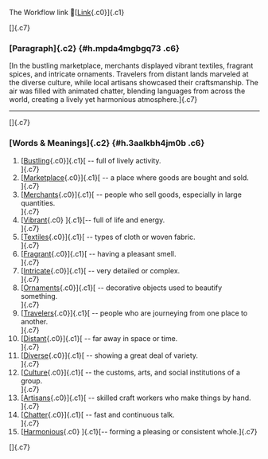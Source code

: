 The Workflow link
👏[[Link](https://www.google.com/url?q=http://www.google.com&sa=D&source=editors&ust=1761114067273027&usg=AOvVaw3SH3P0OdDWzCe8Kh6fC2tW){.c0}]{.c1}

[]{.c7}

### [Paragraph]{.c2} {#h.mpda4mgbgq73 .c6}

[In the bustling marketplace, merchants displayed vibrant textiles,
fragrant spices, and intricate ornaments. Travelers from distant lands
marveled at the diverse culture, while local artisans showcased their
craftsmanship. The air was filled with animated chatter, blending
languages from across the world, creating a lively yet harmonious
atmosphere.]{.c7}

------------------------------------------------------------------------

[]{.c7}

### [Words & Meanings]{.c2} {#h.3aalkbh4jm0b .c6}

1.  [[Bustling](https://www.google.com/url?q=http://www.google.com&sa=D&source=editors&ust=1761114067274632&usg=AOvVaw0jE_zobd4oXrknujeMpWar){.c0}]{.c1}[ --
    full of lively activity.\
    ]{.c7}
2.  [[Marketplace](https://www.google.com/url?q=http://www.google.com&sa=D&source=editors&ust=1761114067274934&usg=AOvVaw0WR_SNllB8xkAjbs2-nPqM){.c0}]{.c1}[ --
    a place where goods are bought and sold.\
    ]{.c7}
3.  [[Merchants](https://www.google.com/url?q=http://www.google.com&sa=D&source=editors&ust=1761114067275254&usg=AOvVaw1HJevcYLu-u-bCgQPE6eBC){.c0}]{.c1}[ --
    people who sell goods, especially in large quantities.\
    ]{.c7}
4.  [[Vibrant](https://www.google.com/url?q=http://www.google.com&sa=D&source=editors&ust=1761114067275536&usg=AOvVaw1723cWZ4puHCDlWPKXhYR9){.c0}
    ]{.c1}[-- full of life and energy.\
    ]{.c7}
5.  [[Textiles](https://www.google.com/url?q=http://www.google.com&sa=D&source=editors&ust=1761114067275717&usg=AOvVaw0criUAVgWmcYzHRqMNEkzT){.c0}]{.c1}[ --
    types of cloth or woven fabric.\
    ]{.c7}
6.  [[Fragrant](https://www.google.com/url?q=http://www.google.com&sa=D&source=editors&ust=1761114067275900&usg=AOvVaw1f65xPkKEEj-MTgblPoqao){.c0}]{.c1}[ --
    having a pleasant smell.\
    ]{.c7}
7.  [[Intricate](https://www.google.com/url?q=http://www.google.com&sa=D&source=editors&ust=1761114067276065&usg=AOvVaw3qrDMplzedleP1BzyuyT0h){.c0}]{.c1}[ --
    very detailed or complex.\
    ]{.c7}
8.  [[Ornaments](https://www.google.com/url?q=http://www.google.com&sa=D&source=editors&ust=1761114067276247&usg=AOvVaw2hFl7WPZreune2l1gPxw2o){.c0}]{.c1}[ --
    decorative objects used to beautify something.\
    ]{.c7}
9.  [[Travelers](https://www.google.com/url?q=http://www.google.com&sa=D&source=editors&ust=1761114067276453&usg=AOvVaw3O-9n_EV0EjpdmvvSwOEbs){.c0}]{.c1}[ --
    people who are journeying from one place to another.\
    ]{.c7}
10. [[Distant](https://www.google.com/url?q=http://www.google.com&sa=D&source=editors&ust=1761114067276676&usg=AOvVaw3maziaIA_psDwiYSqgOJpj){.c0}]{.c1}[ --
    far away in space or time.\
    ]{.c7}
11. [[Diverse](https://www.google.com/url?q=http://www.google.com&sa=D&source=editors&ust=1761114067276851&usg=AOvVaw2sUGEmLZ9VRzU4ozhL_jht){.c0}]{.c1}[ --
    showing a great deal of variety.\
    ]{.c7}
12. [[Culture](https://www.google.com/url?q=http://www.google.com&sa=D&source=editors&ust=1761114067277033&usg=AOvVaw2Y2zYesQT-W2Ex4E6KJpA1){.c0}]{.c1}[ --
    the customs, arts, and social institutions of a group.\
    ]{.c7}
13. [[Artisans](https://www.google.com/url?q=http://www.google.com&sa=D&source=editors&ust=1761114067277280&usg=AOvVaw3fwtVwEsxWldqioLHl7wqI){.c0}]{.c1}[ --
    skilled craft workers who make things by hand.\
    ]{.c7}
14. [[Chatter](https://www.google.com/url?q=http://www.google.com&sa=D&source=editors&ust=1761114067277480&usg=AOvVaw2k1726TZkwpNSsyeBHPcFs){.c0}]{.c1}[ --
    fast and continuous talk.\
    ]{.c7}
15. [[Harmonious](https://www.google.com/url?q=http://www.google.com&sa=D&source=editors&ust=1761114067277652&usg=AOvVaw2luWaTW4IZH6we_mGSyFFc){.c0}
    ]{.c1}[-- forming a pleasing or consistent whole.]{.c7}

[]{.c7}
